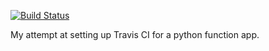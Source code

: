 [![Build Status](https://travis-ci.org/asavaritayal/pythonfunctionsandtravis.svg?branch=master)](https://travis-ci.org/asavaritayal/pythonfunctionsandtravis)

My attempt at setting up Travis CI for a python function app.

